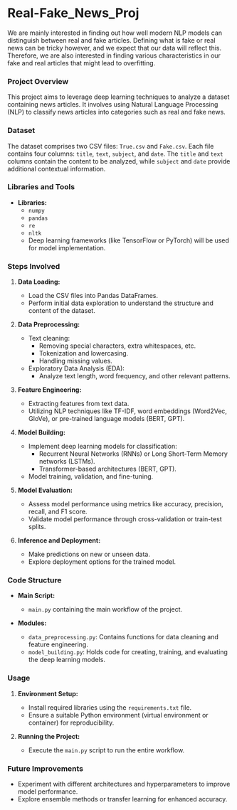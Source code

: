 # Real-Fake_News_Proj

We are mainly interested in finding out how well modern NLP models can distinguish between real and fake articles. Defining what is fake or real news can be tricky however, and we expect that our data will reflect this. Therefore, we are also interested in finding various characteristics in our fake and real articles that might lead to overfitting.


### Project Overview
This project aims to leverage deep learning techniques to analyze a dataset containing news articles. It involves using Natural Language Processing (NLP) to classify news articles into categories such as real and fake news.

### Dataset
The dataset comprises two CSV files: `True.csv` and `Fake.csv`. Each file contains four columns: `title`, `text`, `subject`, and `date`. The `title` and `text` columns contain the content to be analyzed, while `subject` and `date` provide additional contextual information.

### Libraries and Tools
- **Libraries:**
    - `numpy`
    - `pandas`
    - `re`
    - `nltk`
    - Deep learning frameworks (like TensorFlow or PyTorch) will be used for model implementation.

### Steps Involved
1. **Data Loading:**
    - Load the CSV files into Pandas DataFrames.
    - Perform initial data exploration to understand the structure and content of the dataset.

2. **Data Preprocessing:**
    - Text cleaning:
        - Removing special characters, extra whitespaces, etc.
        - Tokenization and lowercasing.
        - Handling missing values.
    - Exploratory Data Analysis (EDA):
        - Analyze text length, word frequency, and other relevant patterns.

3. **Feature Engineering:**
    - Extracting features from text data.
    - Utilizing NLP techniques like TF-IDF, word embeddings (Word2Vec, GloVe), or pre-trained language models (BERT, GPT).

4. **Model Building:**
    - Implement deep learning models for classification:
        - Recurrent Neural Networks (RNNs) or Long Short-Term Memory networks (LSTMs).
        - Transformer-based architectures (BERT, GPT).
    - Model training, validation, and fine-tuning.
    
5. **Model Evaluation:**
    - Assess model performance using metrics like accuracy, precision, recall, and F1 score.
    - Validate model performance through cross-validation or train-test splits.

6. **Inference and Deployment:**
    - Make predictions on new or unseen data.
    - Explore deployment options for the trained model.

### Code Structure
- **Main Script:**
    - `main.py` containing the main workflow of the project.

- **Modules:**
    - `data_preprocessing.py`: Contains functions for data cleaning and feature engineering.
    - `model_building.py`: Holds code for creating, training, and evaluating the deep learning models.

### Usage
1. **Environment Setup:**
    - Install required libraries using the `requirements.txt` file.
    - Ensure a suitable Python environment (virtual environment or container) for reproducibility.

2. **Running the Project:**
    - Execute the `main.py` script to run the entire workflow.

### Future Improvements
- Experiment with different architectures and hyperparameters to improve model performance.
- Explore ensemble methods or transfer learning for enhanced accuracy.


